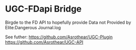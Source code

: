 # UGC-FDapi Bridge

Birgde to the FD API to hopefully provide Data not Provided by Elite:Dangerous Journal.log

See futher:
https://github.com/Asrothear/UGC-Plugin
https://github.com/Asrothear/UGC-API
